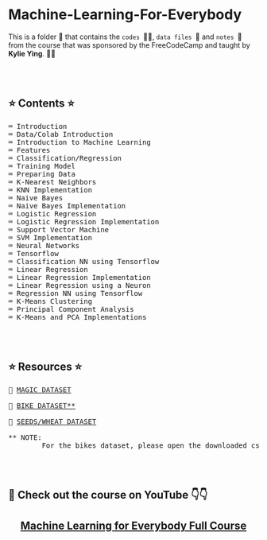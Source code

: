 # Machine-Learning-For-Everybody

This is a folder 📂 that contains the <code>codes </code>🧑‍💻, <code>data files </code>🔢 and <code>notes </code>📝 from the course that was sponsored by the FreeCodeCamp and taught by <b>Kylie Ying</b>. 👩‍🏫

<br>
<br>

## ⭐️ Contents ⭐️

<pre>
⌨️ Introduction
⌨️ Data/Colab Introduction
⌨️ Introduction to Machine Learning
⌨️ Features
⌨️ Classification/Regression
⌨️ Training Model
⌨️ Preparing Data
⌨️ K-Nearest Neighbors
⌨️ KNN Implementation
⌨️ Naive Bayes
⌨️ Naive Bayes Implementation
⌨️ Logistic Regression
⌨️ Logistic Regression Implementation
⌨️ Support Vector Machine
⌨️ SVM Implementation
⌨️ Neural Networks
⌨️ Tensorflow
⌨️ Classification NN using Tensorflow
⌨️ Linear Regression
⌨️ Linear Regression Implementation
⌨️ Linear Regression using a Neuron
⌨️ Regression NN using Tensorflow
⌨️ K-Means Clustering
⌨️ Principal Component Analysis
⌨️ K-Means and PCA Implementations
</pre>

<br>

<br>

## ⭐️ Resources ⭐️

<pre>
🔗 <a href="https://archive.ics.uci.edu/dataset/159/magic+gamma+telescope">MAGIC DATASET</a> 

🔗 <a href="https://archive.ics.uci.edu/dataset/560/seoul+bike+sharing+demand">BIKE DATASET**</a> 

🔗 <a href="https://archive.ics.uci.edu/dataset/236/seeds">SEEDS/WHEAT DATASET</a> 

** NOTE: 
        For the bikes dataset, please open the downloaded csv file and remove special characters.
</pre>

<br>
<br>
    
    
## 📌 Check out the course on YouTube 👇👇

<h2 align="center"> 
    <b> 
        <a 
        href="https://youtu.be/i_LwzRVP7bg?feature=shared" target="_blank">
            Machine Learning for Everybody Full Course
            </a> 
    </b> 
    <br><br>
</h2>
